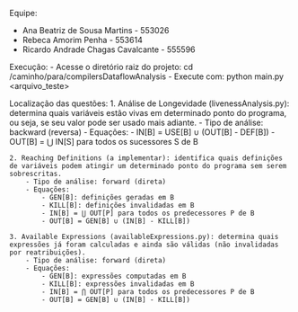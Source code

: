 Equipe:
- Ana Beatriz de Sousa Martins - 553026
- Rebeca Amorim Penha - 553614
- Ricardo Andrade Chagas Cavalcante - 555596

Execução:
    - Acesse o diretório raiz do projeto:
        cd /caminho/para/compilersDataflowAnalysis
    - Execute com:
        python main.py <arquivo_teste>

Localização das questões:
    1. Análise de Longevidade (livenessAnalysis.py): determina quais variáveis estão vivas em determinado ponto do programa, ou seja, se seu valor pode ser usado mais adiante.
        - Tipo de análise: backward (reversa)
        - Equações:
            - IN[B] = USE[B] ∪ (OUT[B] - DEF[B])
            - OUT[B] = ⋃ IN[S] para todos os sucessores S de B

    2. Reaching Definitions (a implementar): identifica quais definições de variáveis podem atingir um determinado ponto do programa sem serem sobrescritas.
        - Tipo de análise: forward (direta)
        - Equações:
            - GEN[B]: definições geradas em B
            - KILL[B]: definições invalidadas em B
            - IN[B] = ⋃ OUT[P] para todos os predecessores P de B
            - OUT[B] = GEN[B] ∪ (IN[B] - KILL[B])

    3. Available Expressions (availableExpressions.py): determina quais expressões já foram calculadas e ainda são válidas (não invalidadas por reatribuições).
        - Tipo de análise: forward (direta)
        - Equações:
            - GEN[B]: expressões computadas em B
            - KILL[B]: expressões invalidadas em B
            - IN[B] = ⋂ OUT[P] para todos os predecessores P de B
            - OUT[B] = GEN[B] ∪ (IN[B] - KILL[B])